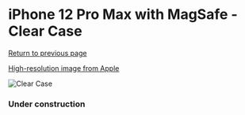 # iPhone 12 Pro Max  with MagSafe - Clear Case

[Return to previous page](/iphone_12)

[High-resolution image from Apple](https://store.storeimages.cdn-apple.com/8756/as-images.apple.com/is/MHLN3?wid=4500&hei=4500&fmt=png)

<div style="width: 384px"><img src="/everysource/MHLN3.png" alt="Clear Case"></div>

### Under construction
